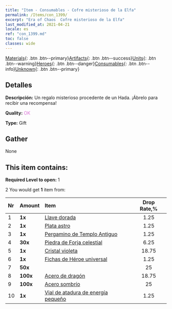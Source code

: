 ```yaml
---
title: "Item - Consumables - Cofre misterioso de la Elfa"
permalink: /Items/con_1399/
excerpt: "Era of Chaos  Cofre misterioso de la Elfa"
last_modified_at: 2021-04-21
locale: es
ref: "con_1399.md"
toc: false
classes: wide
---
```

 [Materials](/es/Items/){: .btn .btn--primary}[Artifacts](/es/Items/Artifacts/){: .btn .btn--success}[Units](/es/Items/Units/){: .btn .btn--warning}[Heroes](/es/Items/Heroes/){: .btn .btn--danger}[Consumables](/es/Items/Consumables/){: .btn .btn--info}[Unknown](/es/Items/Unknown/){: .btn .btn--primary}

## Detalles
 **Descripción:** Un regalo misterioso procedente de un Hada. ¡Ábrelo para recibir una recompensa!

 **Quality:** <span style="color: #DA70D6">OK</span>

 **Type:** Gift

## Gather

  None

## This item contains:

 **Required Level to open:** 1

 2 You would get **1** item  from:

  | Nr | Amount |     Item    | Drop Rate,% |
  |:---|:-------|:------------|:---------:|
  | 1 |  **1x** | [Llave dorada](/es/Items/con_783/) | 1.25 | 
  | 2 |  **1x** | [Plata astro](/es/Items/con_969/) | 1.25 | 
  | 3 |  **1x** | [Pergamino de Templo Antiguo](/es/Items/con_697/) | 1.25 | 
  | 4 |  **30x** | [Piedra de Forja celestial](/es/Items/art_188/) | 6.25 | 
  | 5 |  **1x** | [Cristal violeta](/es/Items/con_720/) | 18.75 | 
  | 6 |  **1x** | [Fichas de Héroe universal](/es/Items/her_358/) | 1.25 | 
  | 7 |  **50x** | <i class="fas fa-gem"/> | 25 | 
  | 8 |  **100x** | [Acero de dragón](/es/Items/con_880/) | 18.75 | 
  | 9 |  **100x** | [Acero sombrío](/es/Items/con_881/) | 25 | 
  | 10 |  **1x** | [Vial de atadura de energía pequeño](/es/Items/con_724/) | 1.25 | 
